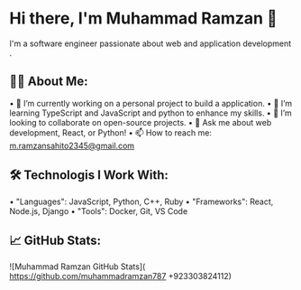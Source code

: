 
# Hi there, I'm Muhammad Ramzan 👋

I'm a software engineer passionate about web and application development .

## 👨‍💻 About Me:
• 🔭 I’m currently working on a personal project to build a application.
• 🌱 I’m learning TypeScript and JavaScript and python  to enhance my skills.
• 👯 I’m looking to collaborate on open-source projects.
• 💬 Ask me about web development, React, or Python!
• 📫 How to reach me: m.ramzansahito2345@gmail.com
## 🛠️ Technologis I Work With:
• "Languages": JavaScript, Python, C++, Ruby
• "Frameworks": React, Node.js, Django
• "Tools": Docker, Git, VS Code

## 📈 GitHub Stats:
![Muhammad Ramzan GitHub Stats]( https://github.com/muhammadramzan787
+923303824112)




